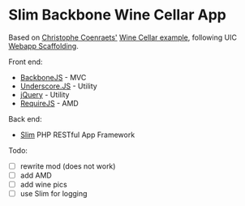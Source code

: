 # Slim Backbone Wine Cellar App

Based on [Christophe Coenraets'](http://coenraets.org/blog/) [Wine Cellar example](http://coenraets.org/blog/2011/12/backbone-js-wine-cellar-tutorial-part-1-getting-started/), following UIC [Webapp Scaffolding](https://gist.github.com/uicoded/8412920).

Front end:

  * [BackboneJS](http://backbonejs.org/) - MVC
  * [Underscore.JS](http://underscorejs.org/) - Utility
  * [jQuery](http://jquery.com/) - Utility
  * [RequireJS](http://requirejs.org/) - AMD

Back end:
  * [Slim](http://slimframework.com/) PHP RESTful App Framework

Todo:

- [ ] rewrite mod (does not work)
- [ ] add AMD
- [ ] add wine pics
- [ ] use Slim for logging